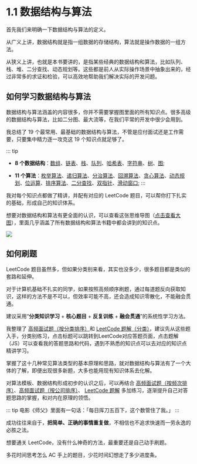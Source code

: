 # 1.1 数据结构与算法

首先我们来明确一下数据结构与算法的定义。

从广义上讲，数据结构就是指一组数据的存储结构，算法就是操作数据的一组方法。

从狭义上讲，也就是本书要讲的，是指某些经典的数据结构和算法，比如队列、栈、堆、二分查找、动态规划等。这些都是前人从实际操作场景中抽象出来的，经过非常多的求证和检验，可以高效地帮助我们解决实际的开发问题。

## 如何学习数据结构与算法

数据结构与算法涵盖的内容很多，你并不需要掌握图里面的所有知识点。很多高级的数据结构与算法，比如二分图、最大流等，在我们平常的开发中很少会用到。

我总结了 19 个最常用、最基础的数据结构与算法，不管是应付面试还是工作需要，只要集中精力逐一攻克这 19 个知识点就足够了。

::: tip

- **8 个数据结构**：[数组](../ds/0_array)、[链表](../ds/1_linked_list)、[栈](../ds/2_stack)、[队列](../ds/3_queue)、[哈希表](../ds/4_hash_table)、[字符串](../ds/5_string)、[树](../ds/6_tree)、[图](../ds/7_graph);

- **11 个算法**：[枚举算法](../algorithm/0_enumeration)、[递归算法](../algorithm/1_recursion)、[分治算法](../algorithm/2_divide_conquer)、[回溯算法](../algorithm/3_backtracking)、[贪心算法](../algorithm/4_greed)、[动态规划](../algorithm/5_dynamic_programming)、[位运算](../algorithm/6_bit)、[排序算法](../algorithm/7_sort)、[二分查找](../algorithm/8_binary_search)、[双指针](../algorithm/9_two_pointer)、[滑动窗口](../algorithm/10_slide_window);
  :::

我对每个知识点都做了精讲，并配有对应的 LeetCode 题目，可以帮你打下扎实的基础，形成自己的知识体系。

想要对数据结构和算法有更全面的认识，可以查看这张思维导图（[点击查看大图](https://2xiao.github.io/leetcode-js/assets/img/913e0ababe43a2d57267df5c5f0832a7.a521b6df.png)），里面几乎涵盖了所有数据结构和算法书籍中都会讲到的知识点。

![](https://2xiao.github.io/leetcode-js/assets/img/913e0ababe43a2d57267df5c5f0832a7.a521b6df.png)

## 如何刷题

LeetCode 题目虽然多，但如果分类别来看，其实也没多少，很多题目都是类似的套路和延伸。

对于计算机基础不扎实的同学，如果按照高频顺序刷题，通过每道题反向获取知识，这样的方法不是不可以，但效率可能不高，还会造成知识零散化，不能融会贯通。

建议采用“**分类知识学习** + **核心题目** + **反复训练** + **融会贯通**”的系统性学习方法。

我整理了 [高频面试题（按分类排序）](../outline/4_top_200_list)和 [LeetCode 题解（分类）](../outline/3_categories_list)，建议先从这些题入手，分类别练习，点击标题可以跳转到LeetCode对应答题页面，点击题解（JS）可以查看我的答题思路和代码，遇到不熟悉的知识点可以去对应的知识点精讲学习。

掌握了这十几种常见算法类型的基本原理和思路，就对数据结构与算法有了一个大体的了解，即便出现很多新题，大多也能用现有知识体系去化解。

对算法模板、数据结构形成初步的认识之后，可以再结合 [高频面试题（按频次排序）](../outline/5_frequency_list)、[高频面试题（按公司排序）](../outline/6_company_list)、 [LeetCode 题解](../outline/2_solution_list) 多加练习，逐渐提升自己对答题思路的掌握，和对内在原理的领悟。

::: tip
电影《师父》里面有一句话：「每日挥刀五百下，这个数管住了我。」
:::

成功往往来自于，**把简单、正确的事情重复做**，不相信也不追求快速而一劳永逸的必胜之法。

想要通关 LeetCode，没有什么神奇的方法，最重要还是自己动手刷题。

多花时间思考怎么 AC 手上的题目，少花时间幻想走了多少进度条。
